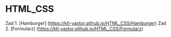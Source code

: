 # HTML_CSS

Zad 1. [Hamburger] (https://ktl-yastor.github.io/HTML_CSS/Hamburger)
Zad 2. [Formularz]  (https://ktl-yastor.github.io/HTML_CSS/Formularz)
